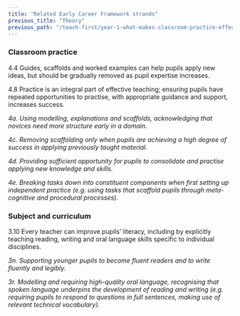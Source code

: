 ```yaml
---
title: "Related Early Career Framework strands"
previous_title: "Theory"
previous_path: "/teach-first/year-1-what-makes-classroom-practice-effective/spring-week-3-ect-theory"
---
```


### Classroom practice

4.4 Guides, scaffolds and worked examples can help pupils apply new ideas, but should be gradually removed as pupil expertise increases.

4.8 Practice is an integral part of effective teaching; ensuring pupils have repeated opportunities to practise, with appropriate guidance and support, increases success.

_4a. Using modelling, explanations and scaffolds, acknowledging that novices need more structure early in a domain._

_4c. Removing scaffolding only when pupils are achieving a high degree of success in applying previously taught material._

_4d. Providing sufficient opportunity for pupils to consolidate and practise applying new knowledge and skills._

_4e. Breaking tasks down into constituent components when first setting up independent practice (e.g. using tasks that scaffold pupils through meta-cognitive and procedural processes)._

### Subject and curriculum

3.10 Every teacher can improve pupils’ literacy, including by explicitly teaching reading, writing and oral language skills specific to individual disciplines.

_3n. Supporting younger pupils to become fluent readers and to write fluently and legibly._

_3r. Modelling and requiring high-quality oral language, recognising that spoken language underpins the development of reading and writing (e.g. requiring pupils to respond to questions in full sentences, making use of relevant technical vocabulary)._
